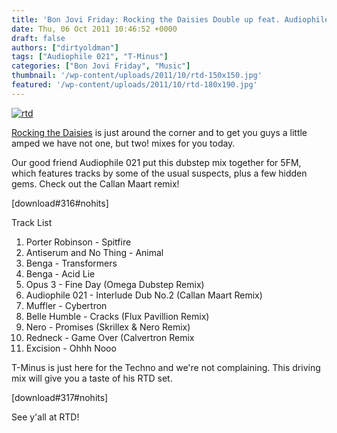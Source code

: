 ```yaml
---
title: 'Bon Jovi Friday: Rocking the Daisies Double up feat. Audiophile 021 & T-Minus'
date: Thu, 06 Oct 2011 10:46:52 +0000
draft: false
authors: ["dirtyoldman"]
tags: ["Audiophile 021", "T-Minus"]
categories: ["Bon Jovi Friday", "Music"]
thumbnail: '/wp-content/uploads/2011/10/rtd-150x150.jpg'
featured: '/wp-content/uploads/2011/10/rtd-180x190.jpg'
---
```


[![](/wp-content/uploads/2011/10/rtd.jpg "rtd")](/2011/10/06/bon-jovi-friday-rocking-the-daisies-double-up-feat-audiophile-021-t-minus/rtd/)

[Rocking the Daisies](http://www.rockingthedaisies.com/) is just around the corner and to get you guys a little amped we have not one, but two! mixes for you today.

Our good friend Audiophile 021 put this dubstep mix together for 5FM, which features tracks by some of the usual suspects, plus a few hidden gems. Check out the Callan Maart remix!

\[download#316#nohits\]

 Track List

1. Porter Robinson - Spitfire
2. Antiserum and No Thing - Animal
3. Benga - Transformers
4. Benga - Acid Lie
5. Opus 3 - Fine Day (Omega Dubstep Remix)
6. Audiophile 021 - Interlude Dub No.2 (Callan Maart Remix)
7. Muffler - Cybertron
8. Belle Humble - Cracks (Flux Pavillion Remix)
9. Nero - Promises (Skrillex & Nero Remix)
10. Redneck - Game Over (Calvertron Remix
11. Excision - Ohhh Nooo

T-Minus is just here for the Techno and we're not complaining. This driving mix will give you a taste of his RTD set.

\[download#317#nohits\]

See y'all at RTD!